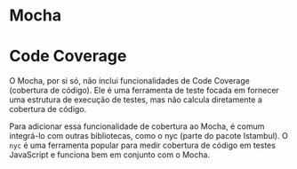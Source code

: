 # Mocha

# Code Coverage

O Mocha, por si só, não inclui funcionalidades de Code Coverage (cobertura de código). Ele é uma ferramenta de teste focada em fornecer uma estrutura de execução de testes, mas não calcula diretamente a cobertura de código.

Para adicionar essa funcionalidade de cobertura ao Mocha, é comum integrá-lo com outras bibliotecas, como o nyc (parte do pacote Istambul). O `nyc` é uma ferramenta popular para medir cobertura de código em testes JavaScript e funciona bem em conjunto com o Mocha.